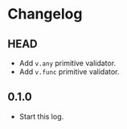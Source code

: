# Changelog

## HEAD

- Add `v.any` primitive validator.
- Add `v.func` primitive validator.

## 0.1.0

- Start this log.
